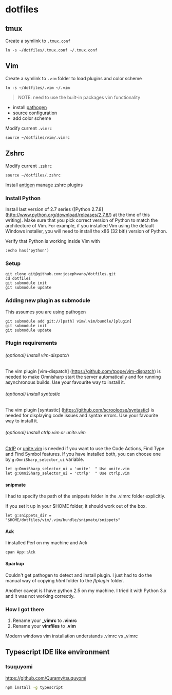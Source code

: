 # dotfiles

## tmux

Create a symlink to `.tmux.conf`

```
ln -s ~/dotfiles/.tmux.conf ~/.tmux.conf
```

## Vim

Create a symlink to `.vim` folder to load plugins and color scheme

```
ln -s ~/dotfiles/.vim ~/.vim
```

> NOTE: need to use the built-in packages vim functionality

* install [pathogen](https://github.com/tpope/vim-pathogen)
* source configuration
* add color scheme

Modify current `.vimrc`

```
source ~/dotfiles/vim/.vimrc
```

## Zshrc

Modify current `.zshrc`


```
source ~/dotfiles/.zshrc
```

Install [antigen](https://github.com/zsh-users/antigen) manage zshrc plugins


### Install Python

Install last version of 2.7 series ([Python 2.7.8] (http://www.python.org/download/releases/2.7.8/) at the time of this writing). Make sure that you pick correct version of Python to match the architecture of Vim.
For example, if you installed Vim using the default Windows installer, you will need to install the x86 (32 bit!) version of Python.

Verify that Python is working inside Vim with

```vim
:echo has('python')
```

### Setup

```
git clone git@github.com:josephvano/dotfiles.git
cd dotfiles
git submodule init
git submodule update
```

### Adding new plugin as submodule

This assumes you are using pathogen

    git submodule add git://[path] vim/.vim/bundle/[plugin]
    git submodule init
    git submodule update

### Plugin requirements

###### (optional) Install vim-dispatch
The vim plugin [vim-dispatch] (https://github.com/tpope/vim-dispatch) is needed to make Omnisharp start the server automatically and for running asynchronous builds.
Use your favourite way to install it.

###### (optional) Install syntastic
The vim plugin [syntastic] (https://github.com/scrooloose/syntastic) is needed for displaying code issues and syntax errors.
Use your favourite way to install it.

###### (optional) Install ctrlp.vim or unite.vim
[CtrlP](https://github.com/ctrlpvim/ctrlp.vim) or [unite.vim](https://github.com/Shougo/unite.vim) is needed if you want to use the Code Actions, Find Type and Find Symbol features.
If you have installed both, you can choose one by `g:OmniSharp_selector_ui` variable.

```vim
let g:OmniSharp_selector_ui = 'unite'  " Use unite.vim
let g:OmniSharp_selector_ui = 'ctrlp'  " Use ctrlp.vim
```

#### snipmate

I had to specify the path of the snippets folder in the .vimrc folder explicitly.

If you set it up in your $HOME folder, it should work out of the box.

    let g:snippets_dir = "$HOME/dotfiles/vim/.vim/bundle/snipmate/snippets"

#### Ack

I installed Perl on my machine and Ack

    cpan App::Ack

#### Sparkup

Couldn't get pathogen to detect and install plugin. I just had to do the manual way of copying _html_ folder to the _ftplugin_ folder.

Another caveat is I have python 2.5 on my machine. I tried it with Python 3.x and it was not working correctly.

### How I got there
1. Rename your **_vimrc** to **.vimrc**
2. Rename your **vimfiles** to **.vim**

Modern windows vim installation understands .vimrc vs _vimrc

## Typescript IDE like environment

### tsuquyomi
https://github.com/Quramy/tsuquyomi

```bash
npm install -g typescript
```
